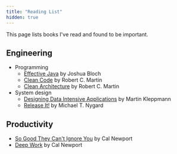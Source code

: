 ```yaml
---
title: "Reading List"
hidden: true
---
```


This page lists books I've read and found to be important.

## Engineering

- Programming
  - [Effective Java](https://www.goodreads.com/book/show/34927404-effective-java?ac=1&from_search=true&qid=vUafSkOXTS&rank=1) by Joshua Bloch
  - [Clean Code](https://www.goodreads.com/book/show/3735293-clean-code?from_search=true&from_srp=true&qid=JV76rSKVEl&rank=1) by Robert C. Martin
  - [Clean Architecture](https://www.goodreads.com/book/show/18043011-clean-architecture?ac=1&from_search=true&qid=2DFpWNa265&rank=1) by Robert C. Martin
- System design
  - [Designing Data Intensive Applications](https://www.goodreads.com/book/show/23463279-designing-data-intensive-applications) by Martin Kleppmann
  - [Release It!](https://www.goodreads.com/book/show/1069827.Release_It_) by Michael T. Nygard

## Productivity

- [So Good They Can't Ignore You](https://www.goodreads.com/book/show/13525945-so-good-they-can-t-ignore-you?ac=1&from_search=true&qid=DXhTt0T0Ju&rank=1) by Cal Newport
- [Deep Work](https://www.goodreads.com/book/show/25744928-deep-work?ac=1&from_search=true&qid=yC6ZTWoLls&rank=1) by Cal Newport
